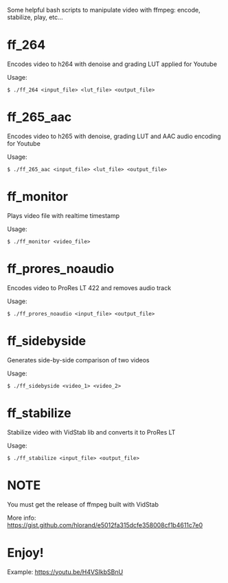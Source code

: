 Some helpful bash scripts to manipulate video with ffmpeg: encode, stabilize, play, etc...

# ff_264

Encodes video to h264 with denoise and grading LUT applied for Youtube

Usage:
```
$ ./ff_264 <input_file> <lut_file> <output_file>
```
# ff_265_aac

Encodes video to h265 with denoise, grading LUT and AAC audio encoding for Youtube

Usage:
```
$ ./ff_265_aac <input_file> <lut_file> <output_file>
```
# ff_monitor

Plays video file with realtime timestamp

Usage:
```
$ ./ff_monitor <video_file>
```
# ff_prores_noaudio

Encodes video to ProRes LT 422 and removes audio track

Usage:
```
$ ./ff_prores_noaudio <input_file> <output_file>
```
# ff_sidebyside

Generates side-by-side comparison of two videos

Usage:
```
$ ./ff_sidebyside <video_1> <video_2>
```
# ff_stabilize

Stabilize video with VidStab lib and converts it to ProRes LT

Usage:
```
$ ./ff_stabilize <input_file> <output_file>
```

# NOTE

You must get the release of ffmpeg built with VidStab

More info: https://gist.github.com/hlorand/e5012fa315dcfe358008cf1b4611c7e0

# Enjoy!

Example: https://youtu.be/H4VSIkbSBnU
